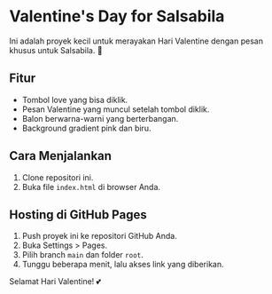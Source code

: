 # Valentine's Day for Salsabila

Ini adalah proyek kecil untuk merayakan Hari Valentine dengan pesan khusus untuk Salsabila. 💖

## Fitur
- Tombol love yang bisa diklik.
- Pesan Valentine yang muncul setelah tombol diklik.
- Balon berwarna-warni yang berterbangan.
- Background gradient pink dan biru.

## Cara Menjalankan
1. Clone repositori ini.
2. Buka file `index.html` di browser Anda.

## Hosting di GitHub Pages
1. Push proyek ini ke repositori GitHub Anda.
2. Buka Settings > Pages.
3. Pilih branch `main` dan folder `root`.
4. Tunggu beberapa menit, lalu akses link yang diberikan.

Selamat Hari Valentine! 💕
